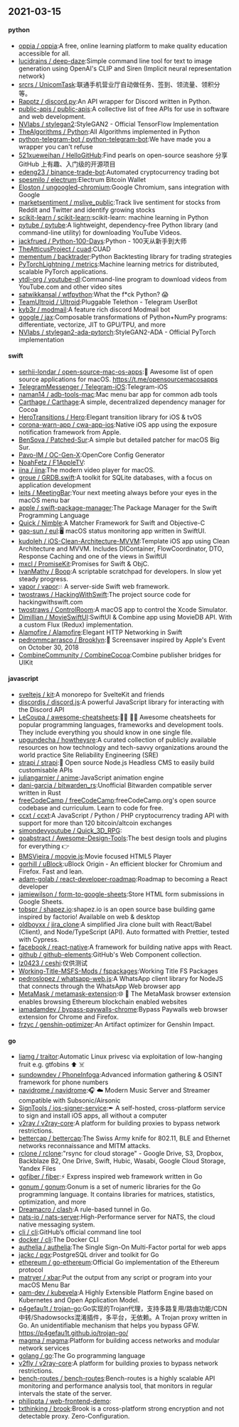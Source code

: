 ## 2021-03-15

#### python
* [oppia / oppia](https://github.com/oppia/oppia):A free, online learning platform to make quality education accessible for all.
* [lucidrains / deep-daze](https://github.com/lucidrains/deep-daze):Simple command line tool for text to image generation using OpenAI's CLIP and Siren (Implicit neural representation network)
* [srcrs / UnicomTask](https://github.com/srcrs/UnicomTask):联通手机营业厅自动做任务、签到、领流量、领积分等。
* [Rapptz / discord.py](https://github.com/Rapptz/discord.py):An API wrapper for Discord written in Python.
* [public-apis / public-apis](https://github.com/public-apis/public-apis):A collective list of free APIs for use in software and web development.
* [NVlabs / stylegan2](https://github.com/NVlabs/stylegan2):StyleGAN2 - Official TensorFlow Implementation
* [TheAlgorithms / Python](https://github.com/TheAlgorithms/Python):All Algorithms implemented in Python
* [python-telegram-bot / python-telegram-bot](https://github.com/python-telegram-bot/python-telegram-bot):We have made you a wrapper you can't refuse
* [521xueweihan / HelloGitHub](https://github.com/521xueweihan/HelloGitHub):Find pearls on open-source seashore 分享 GitHub 上有趣、入门级的开源项目
* [edeng23 / binance-trade-bot](https://github.com/edeng23/binance-trade-bot):Automated cryptocurrency trading bot
* [spesmilo / electrum](https://github.com/spesmilo/electrum):Electrum Bitcoin Wallet
* [Eloston / ungoogled-chromium](https://github.com/Eloston/ungoogled-chromium):Google Chromium, sans integration with Google
* [marketsentiment / mslive_public](https://github.com/marketsentiment/mslive_public):Track live sentiment for stocks from Reddit and Twitter and identify growing stocks
* [scikit-learn / scikit-learn](https://github.com/scikit-learn/scikit-learn):scikit-learn: machine learning in Python
* [pytube / pytube](https://github.com/pytube/pytube):A lightweight, dependency-free Python library (and command-line utility) for downloading YouTube Videos.
* [jackfrued / Python-100-Days](https://github.com/jackfrued/Python-100-Days):Python - 100天从新手到大师
* [TheAtticusProject / cuad](https://github.com/TheAtticusProject/cuad):CUAD
* [mementum / backtrader](https://github.com/mementum/backtrader):Python Backtesting library for trading strategies
* [PyTorchLightning / metrics](https://github.com/PyTorchLightning/metrics):Machine learning metrics for distributed, scalable PyTorch applications.
* [ytdl-org / youtube-dl](https://github.com/ytdl-org/youtube-dl):Command-line program to download videos from YouTube.com and other video sites
* [satwikkansal / wtfpython](https://github.com/satwikkansal/wtfpython):What the f*ck Python?
😱
* [TeamUltroid / Ultroid](https://github.com/TeamUltroid/Ultroid):Pluggable Telethon - Telegram UserBot
* [kyb3r / modmail](https://github.com/kyb3r/modmail):A feature rich discord Modmail bot
* [google / jax](https://github.com/google/jax):Composable transformations of Python+NumPy programs: differentiate, vectorize, JIT to GPU/TPU, and more
* [NVlabs / stylegan2-ada-pytorch](https://github.com/NVlabs/stylegan2-ada-pytorch):StyleGAN2-ADA - Official PyTorch implementation

#### swift
* [serhii-londar / open-source-mac-os-apps](https://github.com/serhii-londar/open-source-mac-os-apps):🚀
Awesome list of open source applications for macOS. https://t.me/opensourcemacosapps
* [TelegramMessenger / Telegram-iOS](https://github.com/TelegramMessenger/Telegram-iOS):Telegram-iOS
* [naman14 / adb-tools-mac](https://github.com/naman14/adb-tools-mac):Mac menu bar app for common adb tools
* [Carthage / Carthage](https://github.com/Carthage/Carthage):A simple, decentralized dependency manager for Cocoa
* [HeroTransitions / Hero](https://github.com/HeroTransitions/Hero):Elegant transition library for iOS & tvOS
* [corona-warn-app / cwa-app-ios](https://github.com/corona-warn-app/cwa-app-ios):Native iOS app using the exposure notification framework from Apple.
* [BenSova / Patched-Sur](https://github.com/BenSova/Patched-Sur):A simple but detailed patcher for macOS Big Sur.
* [Pavo-IM / OC-Gen-X](https://github.com/Pavo-IM/OC-Gen-X):OpenCore Config Generator
* [NoahFetz / F1AppleTV](https://github.com/NoahFetz/F1AppleTV):
* [iina / iina](https://github.com/iina/iina):The modern video player for macOS.
* [groue / GRDB.swift](https://github.com/groue/GRDB.swift):A toolkit for SQLite databases, with a focus on application development
* [leits / MeetingBar](https://github.com/leits/MeetingBar):Your next meeting always before your eyes in the macOS menu bar
* [apple / swift-package-manager](https://github.com/apple/swift-package-manager):The Package Manager for the Swift Programming Language
* [Quick / Nimble](https://github.com/Quick/Nimble):A Matcher Framework for Swift and Objective-C
* [gao-sun / eul](https://github.com/gao-sun/eul):🖥️
macOS status monitoring app written in SwiftUI.
* [kudoleh / iOS-Clean-Architecture-MVVM](https://github.com/kudoleh/iOS-Clean-Architecture-MVVM):Template iOS app using Clean Architecture and MVVM. Includes DIContainer, FlowCoordinator, DTO, Response Caching and one of the views in SwiftUI
* [mxcl / PromiseKit](https://github.com/mxcl/PromiseKit):Promises for Swift & ObjC.
* [IvanMathy / Boop](https://github.com/IvanMathy/Boop):A scriptable scratchpad for developers. In slow yet steady progress.
* [vapor / vapor](https://github.com/vapor/vapor):💧
A server-side Swift web framework.
* [twostraws / HackingWithSwift](https://github.com/twostraws/HackingWithSwift):The project source code for hackingwithswift.com
* [twostraws / ControlRoom](https://github.com/twostraws/ControlRoom):A macOS app to control the Xcode Simulator.
* [Dimillian / MovieSwiftUI](https://github.com/Dimillian/MovieSwiftUI):SwiftUI & Combine app using MovieDB API. With a custom Flux (Redux) implementation.
* [Alamofire / Alamofire](https://github.com/Alamofire/Alamofire):Elegant HTTP Networking in Swift
* [pedrommcarrasco / Brooklyn](https://github.com/pedrommcarrasco/Brooklyn):🍎
Screensaver inspired by Apple's Event on October 30, 2018
* [CombineCommunity / CombineCocoa](https://github.com/CombineCommunity/CombineCocoa):Combine publisher bridges for UIKit

#### javascript
* [sveltejs / kit](https://github.com/sveltejs/kit):A monorepo for SvelteKit and friends
* [discordjs / discord.js](https://github.com/discordjs/discord.js):A powerful JavaScript library for interacting with the Discord API
* [LeCoupa / awesome-cheatsheets](https://github.com/LeCoupa/awesome-cheatsheets):👩‍💻
👨‍💻
Awesome cheatsheets for popular programming languages, frameworks and development tools. They include everything you should know in one single file.
* [upgundecha / howtheysre](https://github.com/upgundecha/howtheysre):A curated collection of publicly available resources on how technology and tech-savvy organizations around the world practice Site Reliability Engineering (SRE)
* [strapi / strapi](https://github.com/strapi/strapi):🚀
Open source Node.js Headless CMS to easily build customisable APIs
* [juliangarnier / anime](https://github.com/juliangarnier/anime):JavaScript animation engine
* [dani-garcia / bitwarden_rs](https://github.com/dani-garcia/bitwarden_rs):Unofficial Bitwarden compatible server written in Rust
* [freeCodeCamp / freeCodeCamp](https://github.com/freeCodeCamp/freeCodeCamp):freeCodeCamp.org's open source codebase and curriculum. Learn to code for free.
* [ccxt / ccxt](https://github.com/ccxt/ccxt):A JavaScript / Python / PHP cryptocurrency trading API with support for more than 120 bitcoin/altcoin exchanges
* [simondevyoutube / Quick_3D_RPG](https://github.com/simondevyoutube/Quick_3D_RPG):
* [goabstract / Awesome-Design-Tools](https://github.com/goabstract/Awesome-Design-Tools):The best design tools and plugins for everything
👉
* [BMSVieira / moovie.js](https://github.com/BMSVieira/moovie.js):Movie focused HTML5 Player
* [gorhill / uBlock](https://github.com/gorhill/uBlock):uBlock Origin - An efficient blocker for Chromium and Firefox. Fast and lean.
* [adam-golab / react-developer-roadmap](https://github.com/adam-golab/react-developer-roadmap):Roadmap to becoming a React developer
* [jamiewilson / form-to-google-sheets](https://github.com/jamiewilson/form-to-google-sheets):Store HTML form submissions in Google Sheets.
* [tobspr / shapez.io](https://github.com/tobspr/shapez.io):shapez.io is an open source base building game inspired by factorio! Available on web & desktop
* [oldboyxx / jira_clone](https://github.com/oldboyxx/jira_clone):A simplified Jira clone built with React/Babel (Client), and Node/TypeScript (API). Auto formatted with Prettier, tested with Cypress.
* [facebook / react-native](https://github.com/facebook/react-native):A framework for building native apps with React.
* [github / github-elements](https://github.com/github/github-elements):GitHub's Web Component collection.
* [lz0423 / ceshi](https://github.com/lz0423/ceshi):仅供测试
* [Working-Title-MSFS-Mods / fspackages](https://github.com/Working-Title-MSFS-Mods/fspackages):Working Title FS Packages
* [pedroslopez / whatsapp-web.js](https://github.com/pedroslopez/whatsapp-web.js):A WhatsApp client library for NodeJS that connects through the WhatsApp Web browser app
* [MetaMask / metamask-extension](https://github.com/MetaMask/metamask-extension):🌐
🔌
The MetaMask browser extension enables browsing Ethereum blockchain enabled websites
* [iamadamdev / bypass-paywalls-chrome](https://github.com/iamadamdev/bypass-paywalls-chrome):Bypass Paywalls web browser extension for Chrome and Firefox.
* [frzyc / genshin-optimizer](https://github.com/frzyc/genshin-optimizer):An Artifact optimizer for Genshin Impact.

#### go
* [liamg / traitor](https://github.com/liamg/traitor):Automatic Linux privesc via exploitation of low-hanging fruit e.g. gtfobins
⬆️
☠️
* [sundowndev / PhoneInfoga](https://github.com/sundowndev/PhoneInfoga):Advanced information gathering & OSINT framework for phone numbers
* [navidrome / navidrome](https://github.com/navidrome/navidrome):🎧
☁️
Modern Music Server and Streamer compatible with Subsonic/Airsonic
* [SignTools / ios-signer-service](https://github.com/SignTools/ios-signer-service):✒
A self-hosted, cross-platform service to sign and install iOS apps, all without a computer
* [v2ray / v2ray-core](https://github.com/v2ray/v2ray-core):A platform for building proxies to bypass network restrictions.
* [bettercap / bettercap](https://github.com/bettercap/bettercap):The Swiss Army knife for 802.11, BLE and Ethernet networks reconnaissance and MITM attacks.
* [rclone / rclone](https://github.com/rclone/rclone):"rsync for cloud storage" - Google Drive, S3, Dropbox, Backblaze B2, One Drive, Swift, Hubic, Wasabi, Google Cloud Storage, Yandex Files
* [gofiber / fiber](https://github.com/gofiber/fiber):⚡️
Express inspired web framework written in Go
* [gonum / gonum](https://github.com/gonum/gonum):Gonum is a set of numeric libraries for the Go programming language. It contains libraries for matrices, statistics, optimization, and more
* [Dreamacro / clash](https://github.com/Dreamacro/clash):A rule-based tunnel in Go.
* [nats-io / nats-server](https://github.com/nats-io/nats-server):High-Performance server for NATS, the cloud native messaging system.
* [cli / cli](https://github.com/cli/cli):GitHub’s official command line tool
* [docker / cli](https://github.com/docker/cli):The Docker CLI
* [authelia / authelia](https://github.com/authelia/authelia):The Single Sign-On Multi-Factor portal for web apps
* [jackc / pgx](https://github.com/jackc/pgx):PostgreSQL driver and toolkit for Go
* [ethereum / go-ethereum](https://github.com/ethereum/go-ethereum):Official Go implementation of the Ethereum protocol
* [matryer / xbar](https://github.com/matryer/xbar):Put the output from any script or program into your macOS Menu Bar
* [oam-dev / kubevela](https://github.com/oam-dev/kubevela):A Highly Extensible Platform Engine based on Kubernetes and Open Application Model.
* [p4gefau1t / trojan-go](https://github.com/p4gefau1t/trojan-go):Go实现的Trojan代理，支持多路复用/路由功能/CDN中转/Shadowsocks混淆插件，多平台，无依赖。A Trojan proxy written in Go. An unidentifiable mechanism that helps you bypass GFW. https://p4gefau1t.github.io/trojan-go/
* [magma / magma](https://github.com/magma/magma):Platform for building access networks and modular network services
* [golang / go](https://github.com/golang/go):The Go programming language
* [v2fly / v2ray-core](https://github.com/v2fly/v2ray-core):A platform for building proxies to bypass network restrictions.
* [bench-routes / bench-routes](https://github.com/bench-routes/bench-routes):Bench-routes is a highly scalable API monitoring and performance analysis tool, that monitors in regular intervals the state of the server.
* [philippta / web-frontend-demo](https://github.com/philippta/web-frontend-demo):
* [txthinking / brook](https://github.com/txthinking/brook):Brook is a cross-platform strong encryption and not detectable proxy. Zero-Configuration.

